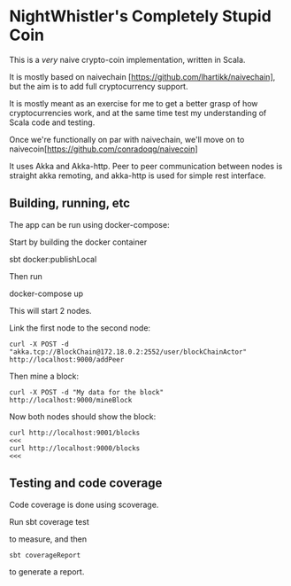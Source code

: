 NightWhistler's Completely Stupid Coin
======================================

This is a _very_ naive crypto-coin implementation, written in Scala.

It is mostly based on naivechain [https://github.com/lhartikk/naivechain], but the aim is to add full cryptocurrency support.

It is mostly meant as an exercise for me to get a better grasp of how cryptocurrencies work, and at the same time test my understanding of Scala code and testing.

Once we're functionally on par with naivechain, we'll move on to naivecoin[https://github.com/conradoqg/naivecoin]

It uses Akka and Akka-http. Peer to peer communication between nodes is straight akka remoting, and akka-http is used for simple rest interface.

Building, running, etc
----------------------

The app can be run using docker-compose:

Start by building the docker container

  sbt docker:publishLocal

Then run

  docker-compose up

This will start 2 nodes.

Link the first node to the second node:

    curl -X POST -d "akka.tcp://BlockChain@172.18.0.2:2552/user/blockChainActor" http://localhost:9000/addPeer

Then mine a block:

    curl -X POST -d "My data for the block" http://localhost:9000/mineBlock

Now both nodes should show the block:

    curl http://localhost:9001/blocks                                                                                              <<<
    curl http://localhost:9000/blocks                                                                                              <<<

Testing and code coverage
-------------------------

Code coverage is done using scoverage.

Run
    sbt coverage test

to measure, and then

    sbt coverageReport

to generate a report.


